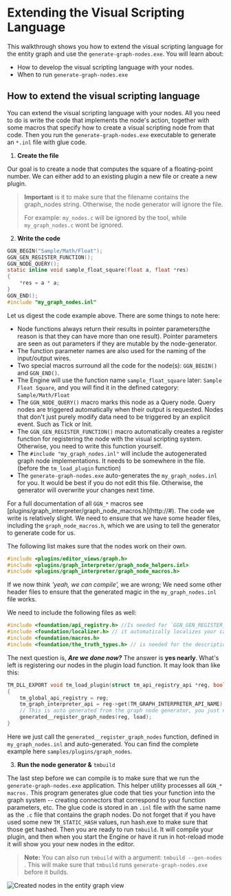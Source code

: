 # Extending the Visual Scripting Language

This walkthrough shows you how to extend the visual scripting language for the entity graph and use the `generate-graph-nodes.exe`. You will learn about:

- How to develop the visual scripting language with your nodes.
- When to run `generate-graph-nodes.exe`

## **How to extend the visual scripting language**

You can extend the visual scripting language with your nodes. All you need to do is write the code that implements the node's action, together with some macros that specify how to create a visual scripting node from that code. Then you run the `generate-graph-nodes.exe` executable to generate an `*.inl` file with glue code.


1. **Create the file**

Our goal is to create a node that computes the square of a floating-point number. We can either add to an existing plugin a new file or create a new plugin. 


> **Important** is it to make sure that the filename contains the graph_nodes string. Otherwise, the node generator will ignore the file.
>
> For example: `my_nodes.c` will be ignored by the tool, while `my_graph_nodes.c` wont be ignored.



2. **Write the code**


```c
GGN_BEGIN("Sample/Math/Float");
GGN_GEN_REGISTER_FUNCTION();
GGN_NODE_QUERY();
static inline void sample_float_square(float a, float *res)
{
    *res = a * a;
}
GGN_END();
#include "my_graph_nodes.inl"
```

Let us digest the code example above. There are some things to note here:

- Node functions always return their results in pointer parameters(the reason is that they can have more than one result). Pointer parameters are seen as out parameters if they are mutable by the node-generator.
- The function parameter names are also used for the naming of the input/output wires.
- Two special macros surround all the code for the node(s): `GGN_BEGIN()` and `GGN_END()`.
- The Engine will use the function name `sample_float_square` later: `Sample Float Square`, and you will find it in the defined category: `Sample/Math/Float`
- The `GGN_NODE_QUERY()` macro marks this node as a Query node. Query nodes are triggered automatically when their output is requested. Nodes that don't just purely modify data need to be triggered by an explicit event. Such as Tick or Init.
- The `GGN_GEN_REGISTER_FUNCTION()` macro automatically creates a register function for registering the node with the visual scripting system. Otherwise, you need to write this function yourself.
- The `#include "my_graph_nodes.inl"` will include the autogenerated graph node implementations. It needs to be somewhere in the file. (before the `tm_load_plugin` function)
- The `generate-graph-nodes.exe` auto-generates the `my_graph_nodes.inl` for you. It would be best if you do not edit this file. Otherwise, the generator will overwrite your changes next time.

For a full documentation of all `GGN_*` macros see \[plugins/graph_interpreter/graph_node_macros.h\](http://#).
The code we write is relatively slight. We need to ensure that we have some header files, including the `graph_node_macros.h`, which we are using to tell the generator to generate code for us. 

The following list makes sure that the nodes work on their own.


```c
#include <plugins/editor_views/graph.h>
#include <plugins/graph_interpreter/graph_node_helpers.inl>
#include <plugins/graph_interpreter/graph_node_macros.h>
```

If we now think *'yeah, we can compile',* we are wrong; We need some other header files to ensure that the generated magic in the `my_graph_nodes.inl` file works. 

We need to include the following files as well:


```c
#include <foundation/api_registry.h> //Is needed for `GGN_GEN_REGISTER_FUNCTION()`
#include <foundation/localizer.h> // it automatically localizes your category name
#include <foundation/macros.h>
#include <foundation/the_truth_types.h> // is needed for the description of the wire input types
```

The next question is, ***Are we done now?***  The answer is **yes nearly**.  What's left is registering our nodes in the plugin load function. It may look than like this:


```c
TM_DLL_EXPORT void tm_load_plugin(struct tm_api_registry_api *reg, bool load)
{
    tm_global_api_registry = reg;
    tm_graph_interpreter_api = reg->get(TM_GRAPH_INTERPRETER_API_NAME);
    // This is auto generated from the graph node generator, you just need to call it.
    generated__register_graph_nodes(reg, load);
}
```

Here we just call the `generated__register_graph_nodes` function, defined in `my_graph_nodes.inl` and auto-generated. You can find the complete example here `samples/plugins/graph_nodes`.


3. **Run the node generator &**  `tmbuild`

The last step before we can compile is to make sure that we run the `generate-graph-nodes.exe` application. This helper utility processes all `GGN_* macros.` This program generates glue code that ties your function into the graph system -- creating connectors that correspond to your function parameters, etc. 
The glue code is stored in an `.inl` file with the same name as the `.c` file that contains the graph nodes. 
Do not forget that if you have used some new `TM_STATIC_HASH` values, run hash.exe to make sure that those get hashed. 
Then you are ready to run `tmbuild`. It will compile your plugin, and then when you start the Engine or have it run in hot-reload mode it will show you your new nodes in the editor.


> **Note:** You can also run `tmbuild` with a argument: `tmbuild --gen-nodes` . This will make sure that `tmbuild` runs `generate-graph-nodes.exe` before it builds.


![Created nodes in the entity graph view](https://paper-attachments.dropbox.com/s_BE512D5FE8135D0385DC0047FF64445B552F54BFA20F2F17110D3CCE8DFC6050_1608038436418_image.png)



